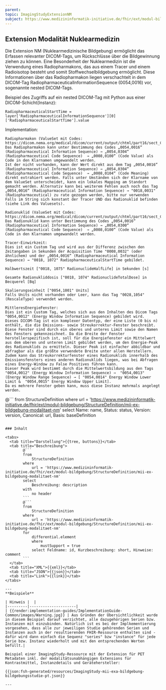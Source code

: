 ```yaml
---
parent:
topic: ImagingStudyExtensionNM
subject: https://www.medizininformatik-initiative.de/fhir/ext/modul-bildgebung/StructureDefinition/mii-ex-bildgebung-modalitaet-nm
---
```


## Extension Modalität Nuklearmedizin

Die Extension NM (Nuklearmedizinische Bildgebung) ermöglicht das Erfassen relevanter DICOM-Tags, um Rückschlüsse über die Bildgewinnung ziehen zu können.
Eine Besonderheit der Nuklearmedizin ist die Verwendung eines Radiopharmakons, das aus einem Tracer und einem Radioisotop besteht und somit Stoffwechselbildgebung ermöglicht.
Diese Informationen über das Radiopharmakon liegen verschachtelt in dem DICOM-Tag RadiopharmaceuticalInformationSequence (0054,0016) vor, sogenannte nested DICOM-Tags.

Beispiel des Zugriffs auf ein nested DICOM-Tag mit Python aus einer DICOM-Schicht(Instanz):
    
    RadiopharmaceuticalStartTime = layer['RadiopharmaceuticalInformationSequence'][0]['RadiopharmaceuticalStartTime'].value

Implementation:
    
    Radiopharmakon (ValueSet mit Codes: https://dicom.nema.org/medical/dicom/current/output/chtml/part16/sect_CID_4021.html):
    Das Radiopharmakon kann unter Bestimmung des Codes „0054,0016“ (Radiopharmaceutical Information Sequence) → „0054,0304“ (Radiopharmaceutical Code Sequence)  → „0008,0100“ (Code Value) als Code in den Klarnamen umgewandelt werden.
    Ist der nicht vorhanden, kann der Wert direkt aus dem Tag „0054,0016“ (Radiopharmaceutical Information Sequence) → „0054,0304“ (Radiopharmaceutical Code Sequence)  → „0008,0104“ (Code Meaning) direkt extrahiert werden. Falls unter Umständen sich der Klarname von dem ValueSet unterscheidet, kann ein lokales Mapping am Standort gemacht werden. Alternativ kann bei weiterem Fehlen auch noch das Tag „0054,0016“ (Radiopharmaceutical Information Sequence) → "0018,0031" (Radiopharmaceutical) zu rate gezogen werden, bitte nur verwenden Falls im String sich konstant der Tracer UND das Radionuklid befinden (siehe Link des Valuesets).

    Radionuklid (ValueSet mit Codes: https://dicom.nema.org/medical/dicom/current/output/chtml/part16/sect_CID_25.html)
    Das Radionuklid kann unter Bestimmung des Codes „0054,0016“ (Radiopharmaceutical Information Sequence) → „0054,0300“ (Radiopharmaceutical Code Sequence)  → „0008,0100“ (Code Value) als Code in den Klarnamen umgewandelt werden.
          
    Tracer-Einwirkzeit:
    Dies ist ein Custom Tag und wird aus der Differenz zwischen den Zeitangaben in Sekunden der Acquisition Time "0008,0032" (oder ähnlichem) und der „0054,0016“ (Radiopharmaceutical Information Sequence) → "0018, 1072" RadiopharmaceuticalStartTime gebildet.

    Halbwertszeit ["0018, 1075" RadionuclideHalfLife] in Sekunden [s]

    Gesamte Radionukliddosis ["0018, 1074" RadionuclideTotalDose] in Becquerel [Bq] 

    Skalierungseinheit ["0054,1001" Units]
    Falls Units nicht vorhanden oder Leer, kann das Tag "0028,1054" (RescaleType) verwendet werden.

    MittleresEnergieFenster:
    Dies ist ein Custom Tag, welches sich aus den Inhalten des Dicom Tags "0054,0012" (Energy Window Information Sequence) gebildet wird.
    Dieses DICOM-Tag ist ein komplexer Datentyp, der eine Liste (0 bis n) enthält, die die Emissions- sowie Streukorrektur-Fenster beschreibt. Diese Fenster sind durch ein oberes und unteres Limit sowie den Namen des Fensters gekennzeichnet. Da die Breite der Fenster herstellerspezifisch ist, soll für die Energiefenster ein Mittelwert aus dem oberen und unteren Limit gebildet werden, um den Energie-Peak des Radionuklids zu ermitteln. Dieser Peak ist einfacher abbildbar und abfragbar als die größte verwendete Breite unter allen Herstellern. Zudem kann das Streukorrekturfenster eines Radionuklids innerhalb des Emissionsfensters eines anderen Radionuklids liegen, was bei Abfragen eines Energy-Window zu False Positives führen kann.
    Dieser Peak wird bestimmt durch die Mittelwertsbildung aus den Tags "0054,0012" (Energy Window Information Sequence) →  "0054,0013" (Energy Window Range Sequence) → [ "0054,0014" Energy Window Lower Limit &  "0054,0015" Energy Window Upper Limit].
    Da es mehrere Fenster geben kann, muss diese Instanz mehrmals angelegt werden.

@```
from
    StructureDefinition
where
    url = 'https://www.medizininformatik-initiative.de/fhir/ext/modul-bildgebung/StructureDefinition/mii-ex-bildgebung-modalitaet-nm'
select
    Name: name, Status: status, Version: version, Canonical: url, Basis: baseDefinition
```

### Inhalt

<tabs>
  <tab title="Darstellung">{{tree, buttons}}</tab>
  <tab title="Beschreibung">
        @```
        from
	        StructureDefinition
        where
	        url = 'https://www.medizininformatik-initiative.de/fhir/ext/modul-bildgebung/StructureDefinition/mii-ex-bildgebung-modalitaet-nm'
        select
	        Beschreibung: description
        with
            no header
        ```
        @```
        from
            StructureDefinition
        where
            url = 'https://www.medizininformatik-initiative.de/fhir/ext/modul-bildgebung/StructureDefinition/mii-ex-bildgebung-modalitaet-nm'
        for
            differential.element
            where
                mustSupport = true
            select Feldname: id, Kurzbeschreibung: short, Hinweise: comment
        ```
  </tab>
  <tab title="XML">{{xml}}</tab>
  <tab title="JSON">{{json}}</tab>
  <tab title="Link">{{link}}</tab>
</tabs>

--- 
**Beispiele**

| Hinweis |  |
|---------|---------------------|
| {{render:implementation-guides/ImplementationGuide-Common/images/Warning.jpg}} | Aus Gründen der Übersichtlichkeit wurde in diesem Beispiel darauf verzichtet, alle dazugehörigen Serien bzw. Instanzen mit einzubinden. Natürlich ist es bei der Implkementierung vorgesehen, dass alle zur jeweiligen Studie gehörenden Serien und Instanzen auch in der resultierenden FHIR-Ressource enthalten sind - dafür wird dann einfach die Sequenz "series" bzw "instance" für jede Serie bzw. Instanz wiederholt und mit den entsprechenden Werten befüllt.|

Beispiel einer ImagingStudy-Ressource mit der Extension für PET Metadaten inkl. der modalitätsunabhängigen Extensions für Kontrastmittel, Instanzdetails und Gerätehersteller:

{{json:fsh-generated/resources/ImagingStudy-mii-exa-bildgebung-bildgebungsstudie-pt.json}}

---
